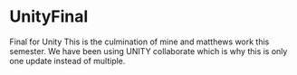 # UnityFinal
Final for Unity
This is the culmination of mine and matthews work this semester. We have been using UNITY collaborate which is why this is only one update instead of multiple. 
